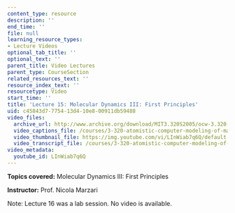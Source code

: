 ```yaml
---
content_type: resource
description: ''
end_time: ''
file: null
learning_resource_types:
- Lecture Videos
optional_tab_title: ''
optional_text: ''
parent_title: Video Lectures
parent_type: CourseSection
related_resources_text: ''
resource_index_text: ''
resourcetype: Video
start_time: ''
title: 'Lecture 15: Molecular Dynamics III: First Principles'
uid: c45843d7-7754-13d4-10e8-00911db59488
video_files:
  archive_url: http://www.archive.org/download/MIT3.320S2005/ocw-3.320-lec-12-31mar05-220k.mp4
  video_captions_file: /courses/3-320-atomistic-computer-modeling-of-materials-sma-5107-spring-2005/6f382f40684050069261878602ff51db_LInWiab7q6Q.vtt
  video_thumbnail_file: https://img.youtube.com/vi/LInWiab7q6Q/default.jpg
  video_transcript_file: /courses/3-320-atomistic-computer-modeling-of-materials-sma-5107-spring-2005/f2b895e2b94bbfd8960a8a35fd863e43_LInWiab7q6Q.pdf
video_metadata:
  youtube_id: LInWiab7q6Q
---
```


**Topics covered:** Molecular Dynamics III: First Principles

**Instructor:** Prof. Nicola Marzari

Note: Lecture 16 was a lab session. No video is available.